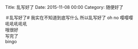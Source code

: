 Title: 乱写好了
Date: 2015-11-08 00:00
Category: 随便好了

＃乱写好了#
我实在不知道到底写什么 
所以乱写好了 
oh no 嘤嘤嘤    
吼吼吼吼吼  
哦很好  
写完了  
bingo   
